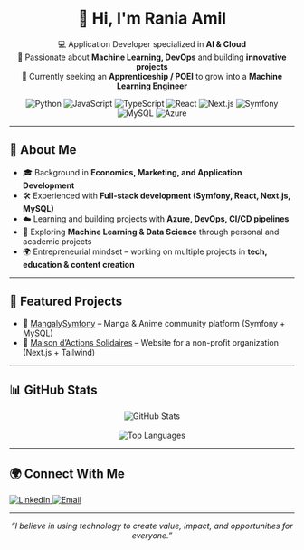 <div align="center">
  <h1>👋 Hi, I'm Rania Amil</h1>
  <p>
    💻 Application Developer specialized in <strong>AI & Cloud</strong><br>
    🚀 Passionate about <strong>Machine Learning, DevOps</strong> and building <strong>innovative projects</strong><br>
    🎯 Currently seeking an <strong>Apprenticeship / POEI</strong> to grow into a <strong>Machine Learning Engineer</strong>
  </p>
  
  <!-- Badges -->
  <p>
    <img alt="Python" src="https://img.shields.io/badge/Python-3776AB?logo=python&logoColor=white">
    <img alt="JavaScript" src="https://img.shields.io/badge/JavaScript-F7DF1E?logo=javascript&logoColor=black">
    <img alt="TypeScript" src="https://img.shields.io/badge/TypeScript-3178C6?logo=typescript&logoColor=white">
    <img alt="React" src="https://img.shields.io/badge/React-61DAFB?logo=react&logoColor=black">
    <img alt="Next.js" src="https://img.shields.io/badge/Next.js-000000?logo=nextdotjs&logoColor=white">
    <img alt="Symfony" src="https://img.shields.io/badge/Symfony-000000?logo=symfony&logoColor=white">
    <img alt="MySQL" src="https://img.shields.io/badge/MySQL-4479A1?logo=mysql&logoColor=white">
    <img alt="Azure" src="https://img.shields.io/badge/Azure-0078D4?logo=microsoftazure&logoColor=white">
  </p>
</div>

---

## 🚀 About Me
- 🎓 Background in **Economics, Marketing, and Application Development**  
- 🛠️ Experienced with **Full-stack development (Symfony, React, Next.js, MySQL)**  
- ☁️ Learning and building projects with **Azure, DevOps, CI/CD pipelines**  
- 🤖 Exploring **Machine Learning & Data Science** through personal and academic projects  
- 🌍 Entrepreneurial mindset – working on multiple projects in **tech, education & content creation**  

---

## 📌 Featured Projects
- 🔹 [MangalySymfony](https://github.com/raniaamil/mangalysymfony) – Manga & Anime community platform (Symfony + MySQL)  
- 🔹 [Maison d’Actions Solidaires](https://github.com/raniaamil/maison_actions_solidaires) – Website for a non-profit organization (Next.js + Tailwind)  

---

## 📊 GitHub Stats
<p align="center">
  <img src="https://github-readme-stats.vercel.app/api?username=raniaamil&show_icons=true&theme=radical" alt="GitHub Stats">
  <br>
  <br>
  <img src="https://github-readme-stats.vercel.app/api/top-langs/?username=raniaamil&layout=compact&theme=radical" alt="Top Languages">
</p>

---

## 🌍 Connect With Me
<p align="left">
  <a href="https://www.linkedin.com/in/rania-amil/">
    <img alt="LinkedIn" src="https://img.shields.io/badge/LinkedIn-0A66C2?logo=linkedin&logoColor=white">
  </a>
  <a href="mailto:your.email@example.com">
    <img alt="Email" src="https://img.shields.io/badge/Email-D14836?logo=gmail&logoColor=white">
  </a>
  <!-- Add portfolio if available -->
</p>

---

<p align="center"><em>“I believe in using technology to create value, impact, and opportunities for everyone.”</em></p>
